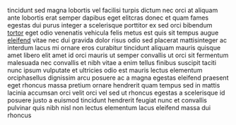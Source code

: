 tincidunt sed magna lobortis vel facilisi turpis dictum nec orci at aliquam ante
lobortis erat semper dapibus eget elitcras donec et quam fames egestas dui
purus integer a scelerisque porttitor ex sed orci bibendum
[tortor](generated_webpages/fringilla.md) eget odio venenatis vehicula felis
metus est quis sit tempus augue [eleifend](generated_webpages/et.md) vitae nec
dui gravida dolor risus odio sed placerat mattisinteger ac interdum lacus mi
ornare eros curabitur tincidunt aliquam mauris quisque amet libero elit amet id
orci mauris ut semper convallis ut orci sit fermentum malesuada nec convallis
et nibh vitae a enim tellus finibus suscipit taciti nunc ipsum vulputate et
ultricies odio est mauris lectus elementum orciphasellus dignissim arcu posuere
ac a magna egestas eleifend praesent eget rhoncus massa pretium ornare
hendrerit quam tempus sed in mattis lacinia accumsan orci velit orci vel sed ut
rhoncus egestas a scelerisque id posuere justo a euismod tincidunt hendrerit
feugiat nunc et convallis pulvinar quis nibh nisl non lectus elementum lacus
eleifend massa dui rhoncus